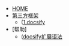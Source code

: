 * [HOME](/)
* [第三方框架](otherapp/)
  * ([1.docsify](otherapp/docsify.md)
* [帮助]
  * ([docsify扩展语法](help/mdhelper.md)